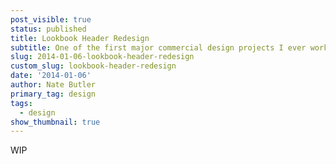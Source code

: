 ```yaml
---
post_visible: true
status: published
title: Lookbook Header Redesign
subtitle: One of the first major commercial design projects I ever worked on.
slug: 2014-01-06-lookbook-header-redesign
custom_slug: lookbook-header-redesign
date: '2014-01-06'
author: Nate Butler
primary_tag: design
tags:
  - design
show_thumbnail: true
---
```

<p>WIP</p>